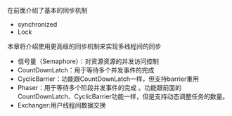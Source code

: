 在前面介绍了基本的同步机制

* synchronized
* Lock

本章将介绍使用更高级的同步机制来实现多线程间的同步

* 信号量（Semaphore）：对资源资源的并发访问控制
* CountDownLatch：用于等待多个并发事件的完成
* CyclicBarrier：功能跟CountDownLatch一样，但支持barrier重用
* Phaser：用于等待多个阶段并发事件的完成
。功能跟前面的CountDownLatch、CyclicBarrier功能一样，但是支持动态调整任务的数量。
* Exchanger:用户线程间数据交换




